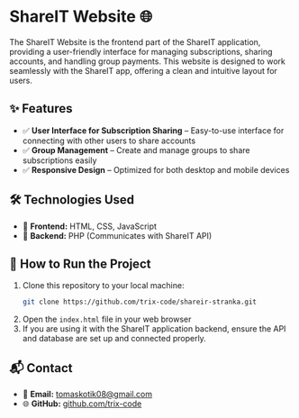 # ShareIT Website 🌐

The ShareIT Website is the frontend part of the ShareIT application, providing a user-friendly interface for managing subscriptions, sharing accounts, and handling group payments. This website is designed to work seamlessly with the ShareIT app, offering a clean and intuitive layout for users.

## ✨ Features
- ✅ **User Interface for Subscription Sharing** – Easy-to-use interface for connecting with other users to share accounts
- ✅ **Group Management** – Create and manage groups to share subscriptions easily
- ✅ **Responsive Design** – Optimized for both desktop and mobile devices

## 🛠️ Technologies Used
- 🔹 **Frontend:** HTML, CSS, JavaScript
- 🔹 **Backend:** PHP (Communicates with ShareIT API)

## 🚀 How to Run the Project
1. Clone this repository to your local machine:
    ```bash
    git clone https://github.com/trix-code/shareir-stranka.git
    ```
2. Open the `index.html` file in your web browser
3. If you are using it with the ShareIT application backend, ensure the API and database are set up and connected properly.

## 📬 Contact
- 📧 **Email:** tomaskotik08@gmail.com
- 🌐 **GitHub:** [github.com/trix-code](https://github.com/trix-code)
